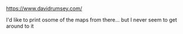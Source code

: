 https://www.davidrumsey.com/

I'd like to print osome of the maps from there... but I never seem to get around to it